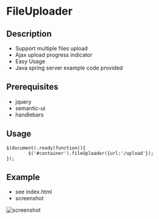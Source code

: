 # FileUploader
## Description
- Support multiple files upload
- Ajax upload progress indicator
- Easy Usage
- Java spring server example code provided

## Prerequisites
- jquery
- semantic-ui
- handlebars

## Usage
```
$(document).ready(function(){
		$('#container').fileUploader({url:'/upload'});
});
```
## Example
- see index.html
- screenshot

![screenshot](http://chatting8.com/wp-content/uploads/2015/09/fileupload-2.png "screenshot")


